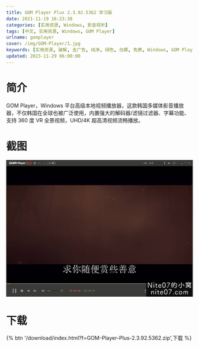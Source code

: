 ```yaml
---
title: GOM Player Plus 2.3.92.5362 学习版
date: 2021-11-19 16:23:38
categories: [实用资源, Windows, 影音视听]
tags: [中文, 实用资源, Windows, GOM Player]
urlname: gomplayer
cover: /img/GOM-Player/1.jpg
keywords: [实用资源, 破解, 去广告, 纯净, 绿色, 白嫖, 免费, Windows, GOM Player]
updated: 2023-11-29 06:00:00
---
```


# 简介

GOM Player，Windows 平台高级本地视频播放器，这款韩国多媒体影音播放器，不仅韩国在全球也被广泛使用，内置强大的解码器/滤镜过滤器、字幕功能、支持 360 度 VR 全景视频，UHD/4K 超高清视频流畅播放。

# 截图

![](/img/GOM-Player/2.jpg)

# 下载

{% btn '/download/index.html?f=GOM-Player-Plus-2.3.92.5362.zip',下载 %}
